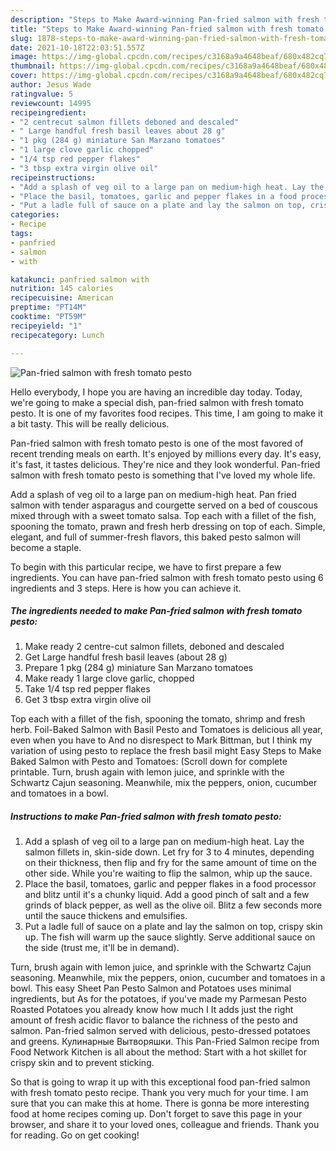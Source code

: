 ```yaml
---
description: "Steps to Make Award-winning Pan-fried salmon with fresh tomato pesto"
title: "Steps to Make Award-winning Pan-fried salmon with fresh tomato pesto"
slug: 1878-steps-to-make-award-winning-pan-fried-salmon-with-fresh-tomato-pesto
date: 2021-10-18T22:03:51.557Z
image: https://img-global.cpcdn.com/recipes/c3168a9a4648beaf/680x482cq70/pan-fried-salmon-with-fresh-tomato-pesto-recipe-main-photo.jpg
thumbnail: https://img-global.cpcdn.com/recipes/c3168a9a4648beaf/680x482cq70/pan-fried-salmon-with-fresh-tomato-pesto-recipe-main-photo.jpg
cover: https://img-global.cpcdn.com/recipes/c3168a9a4648beaf/680x482cq70/pan-fried-salmon-with-fresh-tomato-pesto-recipe-main-photo.jpg
author: Jesus Wade
ratingvalue: 5
reviewcount: 14995
recipeingredient:
- "2 centrecut salmon fillets deboned and descaled"
- " Large handful fresh basil leaves about 28 g"
- "1 pkg (284 g) miniature San Marzano tomatoes"
- "1 large clove garlic chopped"
- "1/4 tsp red pepper flakes"
- "3 tbsp extra virgin olive oil"
recipeinstructions:
- "Add a splash of veg oil to a large pan on medium-high heat. Lay the salmon fillets in, skin-side down. Let fry for 3 to 4 minutes, depending on their thickness, then flip and fry for the same amount of time on the other side. While you're waiting to flip the salmon, whip up the sauce."
- "Place the basil, tomatoes, garlic and pepper flakes in a food processor and blitz until it's a chunky liquid. Add a good pinch of salt and a few grinds of black pepper, as well as the olive oil. Blitz a few seconds more until the sauce thickens and emulsifies."
- "Put a ladle full of sauce on a plate and lay the salmon on top, crispy skin up. The fish will warm up the sauce slightly. Serve additional sauce on the side (trust me, it'll be in demand)."
categories:
- Recipe
tags:
- panfried
- salmon
- with

katakunci: panfried salmon with 
nutrition: 145 calories
recipecuisine: American
preptime: "PT14M"
cooktime: "PT59M"
recipeyield: "1"
recipecategory: Lunch

---
```



![Pan-fried salmon with fresh tomato pesto](https://img-global.cpcdn.com/recipes/c3168a9a4648beaf/680x482cq70/pan-fried-salmon-with-fresh-tomato-pesto-recipe-main-photo.jpg)

Hello everybody, I hope you are having an incredible day today. Today, we're going to make a special dish, pan-fried salmon with fresh tomato pesto. It is one of my favorites food recipes. This time, I am going to make it a bit tasty. This will be really delicious.

Pan-fried salmon with fresh tomato pesto is one of the most favored of recent trending meals on earth. It's enjoyed by millions every day. It's easy, it's fast, it tastes delicious. They're nice and they look wonderful. Pan-fried salmon with fresh tomato pesto is something that I've loved my whole life.

Add a splash of veg oil to a large pan on medium-high heat. Pan fried salmon with tender asparagus and courgette served on a bed of couscous mixed through with a sweet tomato salsa. Top each with a fillet of the fish, spooning the tomato, prawn and fresh herb dressing on top of each. Simple, elegant, and full of summer-fresh flavors, this baked pesto salmon will become a staple.


To begin with this particular recipe, we have to first prepare a few ingredients. You can have pan-fried salmon with fresh tomato pesto using 6 ingredients and 3 steps. Here is how you can achieve it.

<!--inarticleads1-->

##### The ingredients needed to make Pan-fried salmon with fresh tomato pesto:

1. Make ready 2 centre-cut salmon fillets, deboned and descaled
1. Get  Large handful fresh basil leaves (about 28 g)
1. Prepare 1 pkg (284 g) miniature San Marzano tomatoes
1. Make ready 1 large clove garlic, chopped
1. Take 1/4 tsp red pepper flakes
1. Get 3 tbsp extra virgin olive oil


Top each with a fillet of the fish, spooning the tomato, shrimp and fresh herb. Foil-Baked Salmon with Basil Pesto and Tomatoes is delicious all year, even when you have to And no disrespect to Mark Bittman, but I think my variation of using pesto to replace the fresh basil might Easy Steps to Make Baked Salmon with Pesto and Tomatoes: (Scroll down for complete printable. Turn, brush again with lemon juice, and sprinkle with the Schwartz Cajun seasoning. Meanwhile, mix the peppers, onion, cucumber and tomatoes in a bowl. 

<!--inarticleads2-->

##### Instructions to make Pan-fried salmon with fresh tomato pesto:

1. Add a splash of veg oil to a large pan on medium-high heat. Lay the salmon fillets in, skin-side down. Let fry for 3 to 4 minutes, depending on their thickness, then flip and fry for the same amount of time on the other side. While you're waiting to flip the salmon, whip up the sauce.
1. Place the basil, tomatoes, garlic and pepper flakes in a food processor and blitz until it's a chunky liquid. Add a good pinch of salt and a few grinds of black pepper, as well as the olive oil. Blitz a few seconds more until the sauce thickens and emulsifies.
1. Put a ladle full of sauce on a plate and lay the salmon on top, crispy skin up. The fish will warm up the sauce slightly. Serve additional sauce on the side (trust me, it'll be in demand).


Turn, brush again with lemon juice, and sprinkle with the Schwartz Cajun seasoning. Meanwhile, mix the peppers, onion, cucumber and tomatoes in a bowl. This easy Sheet Pan Pesto Salmon and Potatoes uses minimal ingredients, but As for the potatoes, if you've made my Parmesan Pesto Roasted Potatoes you already know how much I It adds just the right amount of fresh acidic flavor to balance the richness of the pesto and salmon. Pan-fried salmon served with delicious, pesto-dressed potatoes and greens. Кулинарные Вытворяшки. This Pan-Fried Salmon recipe from Food Network Kitchen is all about the method: Start with a hot skillet for crispy skin and to prevent sticking. 

So that is going to wrap it up with this exceptional food pan-fried salmon with fresh tomato pesto recipe. Thank you very much for your time. I am sure that you can make this at home. There is gonna be more interesting food at home recipes coming up. Don't forget to save this page in your browser, and share it to your loved ones, colleague and friends. Thank you for reading. Go on get cooking!
